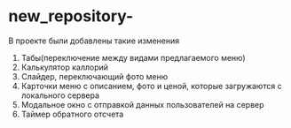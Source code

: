 # new_repository-
В проекте были добавлены такие изменения
1.	Табы(переключение между видами предлагаемого меню)
2.	Калькулятор каллорий 
3.	Слайдер, переключающий фото меню
4.	Карточки меню с описанием, фото и ценой, которые загружаются с локального сервера
5.	Модальное окно с отправкой данных пользователей на сервер
6.	Таймер обратного отсчета
